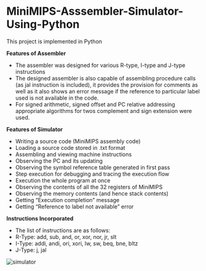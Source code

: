 # MiniMIPS-Asssembler-Simulator-Using-Python
This project is implemented in Python </br>

**Features of Assembler**
- The assembler was designed for various R-type, I-type and J-type instructions
- The designed assembler is also capable of assembling procedure calls (as jal instruction is included), it provides the provision for comments as well as it also shows an error message if the reference to particular label used is not available in the code.
- For signed arithmetic, signed offset and PC relative addressing appropriate algorithms for twos complement and sign extension were used.

**Features of Simulator**
- Writing a source code (MiniMIPS assembly code)
- Loading a source code stored in .txt format
- Assembling and viewing machine instructions
- Observing the PC and its updating
- Observing the symbol reference table generated in first pass
- Step execution for debugging and tracing the execution flow
- Execution the whole program at once
- Observing the contents of all the 32 registers of MiniMIPS
- Observing the memory contents (and hence stack contents)
- Getting “Execution completion” message
- Getting “Reference to label not available” error

**Instructions Incorporated**
- The list of instructions are as follows:
- R-Type: add, sub, and, or, xor, nor, jr, slt
- I-Type: addi, andi, ori, xori, lw, sw, beq, bne, bltz
- J-Type: j, jal

![simulator](https://user-images.githubusercontent.com/74989402/139793102-ad333362-5a52-4b8a-97a4-07442e68857d.PNG)

